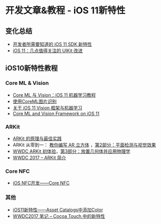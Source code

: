 # 开发文章&教程 - iOS 11新特性
## 变化总结
- [开发者所需要知道的 iOS 11 SDK 新特性][1]
- [iOS 11：几点值得关注的 UIKit 改进][2]

## iOS10新特性教程
### Core ML & Vision
- [Core ML 与 Vision：iOS 11 机器学习教程][3]
- [使用CoreML图片识别][4]
- [关于 iOS 11 Vision 框架与机器学习][5]
- [Core ML and Vision Framework on iOS 11][6]

### ARKit
- [ARKit 的原理与最佳实践][7]
- ARKit 从零到一： [教你编写 AR 立方体][8] ，[第2部分：平面检测与视觉效果][9]
- [WWDC ARKit 初体验][10]，[第3部分：放置几何体并应用物理学][11]
- [WWDC 2017 – ARKit 简介][12]

### Core NFC
- [iOS NFC开发——Core NFC][13]

### 其他
- [iOS11新特性——Asset Catalogs中添加Color][14]
- [WWDC2017 笔记 – Cocoa Touch 中的新特性][15]

[1]:	https://onevcat.com/2017/06/ios-11-sdk/ "开发者所需要知道的 iOS 10 SDK 新特性"
[2]:	http://www.jianshu.com/p/0df8c58804c4 "iOS 11：几点值得关注的 UIKit 改进"
[3]:	http://www.jianshu.com/p/1df8ac6af865 "Core ML 与 Vision：iOS 11 机器学习教程"
[4]:	http://www.jianshu.com/p/cf11be4dd364 "使用CoreML图片识别"
[5]:	http://www.jianshu.com/p/ad5d9f2e8747 "关于 iOS 11 Vision 框架与机器学习"
[6]:	http://yulingtianxia.com/blog/2017/06/19/Core-ML-and-Vision-Framework-on-iOS-11/ "Core ML and Vision Framework on iOS 11"
[7]:	http://www.jianshu.com/p/7c997a85f39b "ARKit 的原理与最佳实践"
[8]:	http://www.jianshu.com/p/396a0d1c16f9 "ARKit 从零到一：教你编写 AR 立方体"
[9]:	http://www.jianshu.com/p/7abbb3efdbcb "ARKit 从零到一 第2部分：平面检测与视觉效果"
[10]:	http://www.jianshu.com/p/5b1d322f22c9 "WWDC ARKit 初体验"
[11]:	http://www.jianshu.com/p/641af448830c "ARKit 从零到一 第3部分：放置几何体并应用物理学"
[12]:	http://danny-lau.com/2017/07/05/wwdc-2017-arkit-jian-jie/ "WWDC 2017 – ARKit 简介"
[13]:	http://www.jianshu.com/p/6e21d1c670e3 "iOS NFC开发——Core NFC"
[14]:	http://www.jianshu.com/p/15b56a33de89 "iOS11新特性——Asset Catalogs中添加Color"
[15]:	http://danny-lau.com/2017/06/12/wwdc2017-cocoa-touch-new/ "WWDC2017 笔记 – Cocoa Touch 中的新特性"
